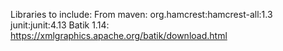 Libraries to include:
    From maven: 
        org.hamcrest:hamcrest-all:1.3
        junit:junit:4.13
    Batik 1.14: https://xmlgraphics.apache.org/batik/download.html